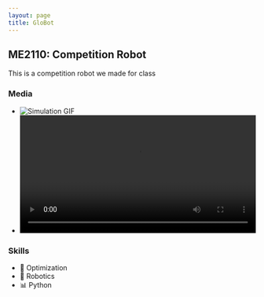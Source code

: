 ```yaml
---
layout: page
title: GloBot
---
```


## ME2110: Competition Robot 

This is a competition robot we made for class 

### Media
- ![Simulation GIF](/assets/images/proj1-sim.gif)
- <video width="100%" controls>
  <source src="/assets/videos/proj1.mp4" type="video/mp4">
</video>

### Skills
- 🧠 Optimization
- 🤖 Robotics
- 📊 Python
